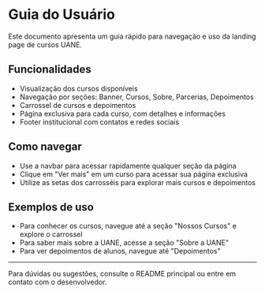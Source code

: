# Guia do Usuário

Este documento apresenta um guia rápido para navegação e uso da landing page de cursos UANE.

## Funcionalidades

- Visualização dos cursos disponíveis
- Navegação por seções: Banner, Cursos, Sobre, Parcerias, Depoimentos
- Carrossel de cursos e depoimentos
- Página exclusiva para cada curso, com detalhes e informações
- Footer institucional com contatos e redes sociais

## Como navegar

- Use a navbar para acessar rapidamente qualquer seção da página
- Clique em "Ver mais" em um curso para acessar sua página exclusiva
- Utilize as setas dos carrosséis para explorar mais cursos e depoimentos

## Exemplos de uso

- Para conhecer os cursos, navegue até a seção "Nossos Cursos" e explore o carrossel
- Para saber mais sobre a UANE, acesse a seção "Sobre a UANE"
- Para ver depoimentos de alunos, navegue até "Depoimentos"

---

Para dúvidas ou sugestões, consulte o README principal ou entre em contato com o desenvolvedor.
